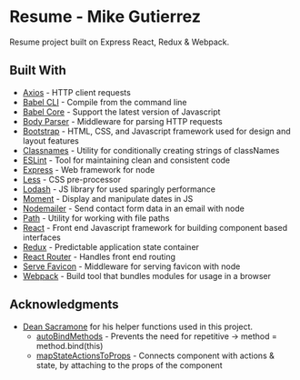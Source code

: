 # Resume - Mike Gutierrez

Resume project built on Express React, Redux & Webpack.

## Built With

* [Axios](https://github.com/mzabriskie/axios) - HTTP client requests
* [Babel CLI](https://github.com/babel/babel/tree/master/packages/babel-cli) - Compile from the command line
* [Babel Core](https://github.com/babel/babel/tree/master/packages/babel-core) - Support the latest version of Javascript
* [Body Parser](https://github.com/expressjs/body-parser) - Middleware for parsing HTTP requests
* [Bootstrap](https://github.com/twbs/bootstrap) - HTML, CSS, and Javascript framework used for design and layout features
* [Classnames](https://github.com/JedWatson/classnames) - Utility for conditionally creating strings of classNames
* [ESLint](https://github.com/eslint/eslint) - Tool for maintaining clean and consistent code
* [Express](https://github.com/expressjs/express) - Web framework for node
* [Less](https://github.com/less/less.js) - CSS pre-processor
* [Lodash](https://github.com/lodash/lodash) - JS library for used sparingly performance
* [Moment](https://github.com/moment/moment) - Display and manipulate dates in JS
* [Nodemailer](https://github.com/nodemailer/nodemailer) - Send contact form data in an email with node
* [Path](https://github.com/jinder/path) - Utility for working with file paths
* [React](https://github.com/facebook/react) - Front end Javascript framework for building component based interfaces
* [Redux](https://github.com/reactjs/react-redux) - Predictable application state container
* [React Router](https://github.com/ReactTraining/react-router/tree/master/packages/react-router) - Handles front end routing
* [Serve Favicon](https://github.com/expressjs/serve-favicon) - Middleware for serving favicon with node
* [Webpack](https://github.com/webpack/webpack) - Build tool that bundles modules for usage in a browser


## Acknowledgments

* [Dean Sacramone](https://github.com/dsacramone) for his helper functions used in this project.
	* [autoBindMethods](https://github.com/mikegutierrez/portfolio/blob/master/src/helpers/autoBindMethods.js) - Prevents the need for repetitive -> method = method.bind(this)
	* [mapStateActionsToProps](https://github.com/mikegutierrez/portfolio/blob/master/src/helpers/mapStateActionsToProps.js) - Connects component with actions & state, by attaching to the props of the component
